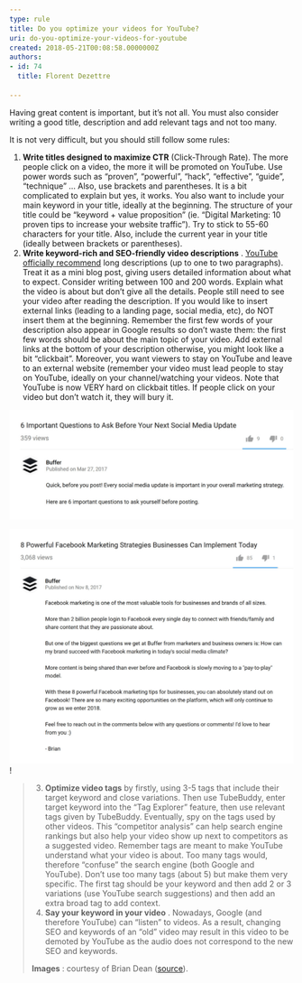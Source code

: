 ```yaml
---
type: rule
title: Do you optimize your videos for YouTube?
uri: do-you-optimize-your-videos-for-youtube
created: 2018-05-21T00:08:58.0000000Z
authors:
- id: 74
  title: Florent Dezettre

---
```


Having great content is important, but it’s not all. You must also consider writing a good title, description and add relevant tags and not too many.
 
It is not very difficult, but you should still follow some rules:

1. **Write titles designed to maximize CTR** (Click-Through Rate). The more people click on a video, the more it will be promoted on YouTube. Use power words such as “proven”, “powerful”, “hack”, “effective”, “guide”, “technique” … Also, use brackets and parentheses. It is a bit complicated to explain but yes, it works. You also want to include your main keyword in your title, ideally at the beginning. The structure of your title could be “keyword + value proposition” (ie. “Digital Marketing: 10 proven tips to increase your website traffic”). Try to stick to 55-60 characters for your title. Also, include the current year in your title (ideally between brackets or parentheses).
2. **Write keyword-rich and SEO-friendly video descriptions** . [YouTube officially recommend](https://www.youtube.com/watch?v=gTrLniP5tSQ&feature=youtu.be) long descriptions (up to one to two paragraphs). Treat it as a mini blog post, giving users detailed information about what to expect. Consider writing between 100 and 200 words. Explain what the video is about but don’t give all the details. People still need to see your video after reading the description. If you would like to insert external links (leading to a landing page, social media, etc), do NOT insert them at the beginning. Remember the first few words of your description also appear in Google results so don’t waste them: the first few words should be about the main topic of your video. Add external links at the bottom of your description otherwise, you might look like a bit “clickbait”. Moreover, you want viewers to stay on YouTube and leave to an external website (remember your video must lead people to stay on YouTube, ideally on your channel/watching your videos. Note that YouTube is now VERY hard on clickbait titles. If people click on your video but don’t watch it, they will bury it.




![Short descriptions are not SEO-optimized.](description_bad.png)

![treat your video description as a blog post and give info but keep the details for your video](description_good.png)! 




> 3.  **Optimize video tags** by firstly, using 3-5 tags that include their target keyword and close variations. Then use TubeBuddy, enter target keyword into the “Tag Explorer” feature, then use relevant tags given by TubeBuddy. Eventually, spy on the tags used by other videos. This “competitor analysis” can help search engine rankings but also help your video show up next to competitors as a suggested video. Remember tags are meant to make YouTube understand what your video is about. Too many tags would, therefore “confuse” the search engine (both Google and YouTube). Don’t use too many tags (about 5) but make them very specific. The first tag should be your keyword and then add 2 or 3 variations (use YouTube search suggestions) and then add an extra broad tag to add context. 
> 4.  **Say your keyword in your video** . Nowadays, Google (and therefore YouTube) can “listen” to videos. As a result, changing SEO and keywords of an “old” video may result in this video to be demoted by YouTube as the audio does not correspond to the new SEO and keywords.
> 
> 
> 
> **Images** : courtesy of Brian Dean ([source](https://backlinko.com/grow-youtube-channel)).

